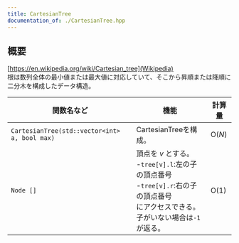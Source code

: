 ```yaml
---
title: CartesianTree
documentation_of: ./CartesianTree.hpp
---
```


## 概要
[https://en.wikipedia.org/wiki/Cartesian_tree](Wikipedia)<br>
根は数列全体の最小値または最大値に対応していて、そこから昇順または降順に二分木を構成したデータ構造。

|関数名など|機能|計算量|
|---------|----|-----|
|`CartesianTree(std::vector<int> a, bool max)`| CartesianTreeを構成。| $\text{O}(N)$ |
|`Node []`| 頂点を $v$ とする。<br>-`tree[v].l`:左の子の頂点番号<br>-`tree[v].r`:右の子の頂点番号<br>にアクセスできる。子がいない場合は`-1`が返る。| $\text{O}(1)$ |


